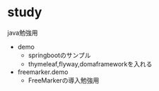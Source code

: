 # study
java勉強用
* demo
  * springbootのサンプル
  * thymeleaf,flyway,domaframeworkを入れる
* freemarker.demo
  * FreeMarkerの導入勉強用

